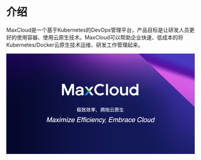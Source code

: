 # 介绍
MaxCloud是一个基于Kubernetes的DevOps管理平台，产品目标是让研发人员更好的使用容器、使用云原生技术。MaxCloud可以帮助企业快速、低成本的将Kubernetes/Docker云原生技术运维、研发工作管理起来。

![](../images/maxcloud-slogan.png)